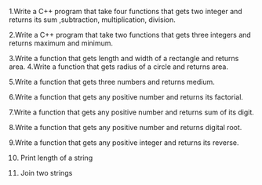 1.Write a C++ program that take four functions that gets two integer and returns
its sum ,subtraction, multiplication, division.

2.Write a C++ program that take two functions that gets three integers and returns
maximum and minimum.

3.Write a function that gets length and width of a rectangle and returns area.
4.Write a function that gets radius of a circle and returns area.

5.Write a function that gets three numbers and returns medium.

6.Write a function that gets any positive number and returns its factorial.

7.Write a function that gets any positive number and returns sum of its digit.

8.Write a function that gets any positive number and returns digital root.

9.Write a function that gets any positive integer and returns its reverse.

10. Print length of a string

11. Join two strings
